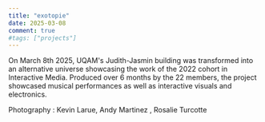 ```yaml
---
title: "exotopie"
date: 2025-03-08
comment: true
#tags: ["projects"]
---
```


On March 8th 2025, UQAM's Judith-Jasmin building was transformed into an alternative universe showcasing the work of the 2022 cohort in Interactive Media. Produced over 6 months by the 22 members, the project showcased musical performances as well as interactive visuals and electronics.

Photography : Kevin Larue, Andy Martinez , Rosalie Turcotte 
